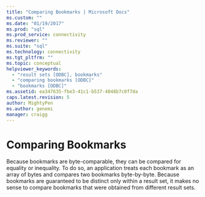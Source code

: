 ```yaml
---
title: "Comparing Bookmarks | Microsoft Docs"
ms.custom: ""
ms.date: "01/19/2017"
ms.prod: "sql"
ms.prod_service: connectivity
ms.reviewer: ""
ms.suite: "sql"
ms.technology: connectivity
ms.tgt_pltfrm: ""
ms.topic: conceptual
helpviewer_keywords: 
  - "result sets [ODBC], bookmarks"
  - "comparing bookmarks [ODBC]"
  - "bookmarks [ODBC]"
ms.assetid: ea347635-fbe3-41c1-b537-4048b7c0f7da
caps.latest.revision: 5
author: MightyPen
ms.author: genemi
manager: craigg
---
```

# Comparing Bookmarks
Because bookmarks are byte-comparable, they can be compared for equality or inequality. To do so, an application treats each bookmark as an array of bytes and compares two bookmarks byte-by-byte. Because bookmarks are guaranteed to be distinct only within a result set, it makes no sense to compare bookmarks that were obtained from different result sets.

